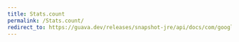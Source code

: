 ```yaml
---
title: Stats.count
permalink: /Stats.count/
redirect_to: https://guava.dev/releases/snapshot-jre/api/docs/com/google/common/math/Stats.html#count--
---
```

